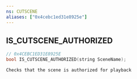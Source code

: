 ```yaml
---
ns: CUTSCENE
aliases: ["0x4cebc1ed31e8925e"]
---
```

## IS_CUTSCENE_AUTHORIZED

```c
// 0x4CEBC1ED31E8925E
bool IS_CUTSCENE_AUTHORIZED(string SceneName);
```

```
Checks that the scene is authorized for playback
```
